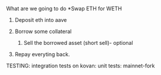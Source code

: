 What are we going to do 
*Swap ETH for WETH
1. Deposit eth into aave
2. Borrow some collateral 
    1. Sell the borrowed asset (short sell)- optional

3. Repay everyting back. 

TESTING:
integration tests on kovan:
unit tests: mainnet-fork 
